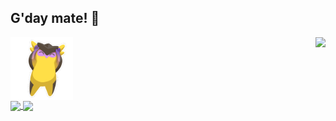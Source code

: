 ## G'day mate! 👋

<!--
**rojpatigdas/rojpatigdas** is a ✨ _special_ ✨ repository because its `README.md` (this file) appears on your GitHub profile.

Here are some ideas to get you started:

- 🔭 I’m currently working on ...
- 🌱 I’m currently learning ...
- 👯 I’m looking to collaborate on ...
- 🤔 I’m looking for help with ...
- 💬 Ask me about ...
- 📫 How to reach me: ...
- 😄 Pronouns: ...
- ⚡ Fun fact: ...
-->


<!-- <img src="./assets/meme.gif"/> -->

<div>
<a href="https://rojpatigdas.github.io/sample-resume/" target="_blank">
  <img height=100 align="center" src="./assets/wingman-wiggle.gif"/>
</a>
<a href="https://rojpatigdas.github.io/sample-resume/" target="_blank">
  <img height=100 align="right" src="./assets/wingman-wiggle.png"/>
</a>

</div>


<div>
<a href="https://rojpatigdas.github.io/sample-resume/" target="_blank">
  <img align="center" src="https://github-readme-stats.vercel.app/api?username=rojpatigdas&theme=radical" />
</a>
<a href="https://rojpatigdas.github.io/sample-resume/" target="_blank">
  <img align="center" src="https://github-readme-stats.vercel.app/api/top-langs/?username=rojpatigdas&layout=compact&theme=radical" />
</a>
</div>



